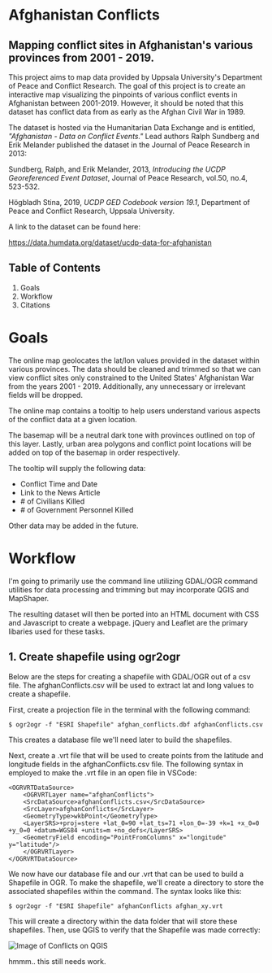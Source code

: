 # Afghanistan Conflicts
## Mapping conflict sites in Afghanistan's various provinces from 2001 - 2019. 

This project aims to map data provided by Uppsala University's Department of Peace and Conflict Research. The goal of this project is to create an interactive map visualizing the pinpoints of various conflict events in Afghanistan between 2001-2019. However, it should be noted that this dataset has conflict data from as early as the Afghan Civil War in 1989. 

The dataset is hosted via the Humanitarian Data Exchange and is entitled, *"Afghanistan - Data on Conflict Events."* Lead authors Ralph Sundberg and Erik Melander published the dataset in the Journal of Peace Research in 2013: 

Sundberg, Ralph, and Erik Melander, 2013, *Introducing the UCDP Georeferenced Event Dataset*, Journal of Peace Research, vol.50, no.4, 523-532.

Högbladh Stina, 2019, *UCDP GED Codebook version 19.1*, Department of Peace and Conflict Research, Uppsala University.

A link to the dataset can be found here:

https://data.humdata.org/dataset/ucdp-data-for-afghanistan
 

 ## Table of Contents
 

 1. Goals
 2. Workflow
 3. Citations


# Goals 

The online map geolocates the lat/lon values provided in the dataset within various provinces. The data should be cleaned and trimmed so that we can view conflict sites only constrained to the United States' Afghanistan War from the years 2001 - 2019. Additionally, any unnecessary or irrelevant fields will be dropped. 

The online map contains a tooltip to help users understand various aspects of the conflict data at a given location. 

The basemap will be a neutral dark tone with provinces outlined on top of this layer. Lastly, urban area polygons and conflict point locations will be added on top of the basemap in order respectively. 

The tooltip will supply the following data:

- Conflict Time and Date
- Link to the News Article
- \# of Civilians Killed
- \# of Government Personnel Killed

Other data may be added in the future. 


# Workflow 

I'm going to primarily use the command line utilizing GDAL/OGR command utilities for data processing and trimming but may incorporate QGIS and MapShaper. 

The resulting dataset will then be ported into an HTML document with CSS and Javascript to create a webpage. jQuery and Leaflet are the primary libaries used for these tasks. 


## 1. Create shapefile using ogr2ogr 

Below are the steps for creating a shapefile with GDAL/OGR out of a csv file. The afghanConflicts.csv will be used to extract lat and long values to create a shapefile. 

First, create a projection file in the terminal with the following command: 

```
$ ogr2ogr -f "ESRI Shapefile" afghan_conflicts.dbf afghanConflicts.csv
```

This creates a database file we'll need later to build the shapefiles. 

Next, create a .vrt file that will be used to create points from the latitude and longitude fields in the afghanConflicts.csv file. The following syntax in employed to make the .vrt file in an open file in VSCode: 

```
<OGRVRTDataSource>
    <OGRVRTLayer name="afghanConflicts">
    <SrcDataSource>afghanConflicts.csv</SrcDataSource>
    <SrcLayer>afghanConflicts</SrcLayer>
    <GeometryType>wkbPoint</GeometryType>
    <LayerSRS>+proj=stere +lat_0=90 +lat_ts=71 +lon_0=-39 +k=1 +x_0=0 +y_0=0 +datum=WGS84 +units=m +no_defs</LayerSRS>
    <GeometryField encoding="PointFromColumns" x="longitude" y="latitude"/>
    </OGRVRTLayer>
</OGRVRTDataSource>
```


We now have our database file and our .vrt that can be used to build a Shapefile in OGR. To make the shapefile, we'll create a directory to store the associated shapefiles within the command. The syntax looks like this:

```
$ ogr2ogr -f "ESRI Shapefile" afghanConflicts afghan_xy.vrt
```

This will create a directory within the data folder that will store these shapefiles. Then, use QGIS to verify that the Shapefile was made correctly:


![Image of Conflicts on QGIS](images/conflicts_screenshot.JPG)

hmmm.. this still needs work. 